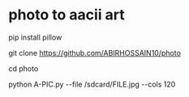 # photo to aacii art

pip install pillow


git clone https://github.com/ABIRHOSSAIN10/photo

cd photo


python A-PIC.py --file /sdcard/FILE.jpg --cols 120

